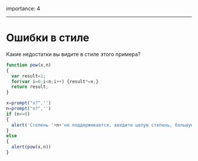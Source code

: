 importance: 4

---

# Ошибки в стиле

Какие недостатки вы видите в стиле этого примера?

```js no-beautify
function pow(x,n)
{
  var result=1;
  for(var i=0;i<n;i++) {result*=x;}
  return result;
}

x=prompt("x?",'')
n=prompt("n?",'')
if (n<=0)
{
  alert('Степень '+n+'не поддерживается, введите целую степень, большую 0');
}
else
{
  alert(pow(x,n))
}
```

